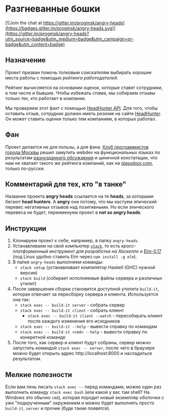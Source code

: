 # Разгневанные бошки

[![Join the chat at https://gitter.im/progmsk/angry-heads](https://badges.gitter.im/progmsk/angry-heads.svg)](https://gitter.im/progmsk/angry-heads?utm_source=badge&utm_medium=badge&utm_campaign=pr-badge&utm_content=badge)

## Назначение

Проект призван помочь толковым соискателям выбирать хорошие места работы с помощью
*рейтинга работодателей*.

Рейтинг вычисляется на основании оценок, которые ставят сотрудники, в том числе
и бывшие. Чтобы избежать спама, мы собираем отзывы только тех, кто работает в
компании.

Мы проверяем этот факт с помощью [HeadHunter API](https://dev.hh.ru/). Для того,
чтобы оставить отзыв, сотрудник должен иметь резюме на сайте
[HeadHunter](https://hh.ru). Он может ставить оценки только тем компаниям, в
которых работал.

## Фан

Проект делается не для пользы, а для фана.
[Клуб программистов города Москвы](http://www.meetup.com/progmsk/) решил замутить
webdev на функциональных языках по результатам
[разнузданного обсуждения](https://www.meetup.com/progmsk/events/233818568/)
и циничной констатации, что нам не хватает такого же рейтинга компаний, как на
[glassdoor.com](https://www.glassdoor.com/Reviews/moscow-reviews-SRCH_IL.0,6_IM1159.htm),
только по-русски.

## Комментарий для тех, кто "в танке"

Название проекта **angry heads** ссылается на те **heads**, за которыми бегают
**head hunters**. А **angry** они потому, что мы кастуем эпический перевес
негативных отзывов над позитивными. Но если эпического перевеса не будет,
переименуем проект в **not so angry heads**.

## Инструкции

1. Клонируем проект к себе, например, в папку `angry-heads`.
1. Устанавливаем на свой компьютер
[`stack`](https://docs.haskellstack.org/en/stable/README/), то есть
*кросс-платформенный инструмент для разработки на Хаскелле* и
[Elm-0.17](https://guide.elm-lang.org/get_started.html) (под Linux
удобно ставить Elm через `npm install -g elm`).
1. В папке `angry-heads` выполняем команды:
    - `stack setup` (устанавливает компилятор Haskell (GHC) нужной версии)
    - `stack build` (собирает исполняемые файлы сервера и различных утилит)
1. После завершения сборки становится доступной утилита `build-it`, которая
отвечает за пересборку сервера и клиента. Используется она так:
    - `stack exec -- build-it server` - собрать сервер
    - `stack exec -- build-it client` - собрать клиент
        - `stack exec -- build-it client --watch` - пересобирать клиент после
        каждого изменения его исходников
    - `stack exec -- build-it --help` - вывести справку по командам
    - `stack exec -- build-it <cmd> --help` - вывести справку по конкретной
    команде
1. После того, как сервер и клиент будут собраны, сервер можно запустить
командой `stack exec -- server`, после чего в браузере можно будет открыть
адрес http://localhost:8000 и насладиться результатом.

## Мелкие полезности

Если вам лень писать `stack exec --` перед командами, можно один раз выполнить
команду `stack exec bash` (или какой у вас там shell? На Windows это обычно
`cmd`), которая породит новый экземпляр оболочки с уже "подкрученным"
окружением и можно будет выполнять просто `build-it`, `server` и прочие
(буде такие появятся).
